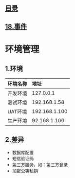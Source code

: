 ## [目录](https://github.com/jhq0113/yafr/blob/master/docs/index.md)

## [18.事件](https://github.com/jhq0113/yafr/blob/master/docs/yaf/18.事件.md)

# 环境管理

## 1.环境

|环境名称|地址|
|:-----|:---|
|开发环境|127.0.0.1|
|测试环境|192.168.1.58|
|UAT环境|192.168.1.100|
|生产环境|92.168.1.100|

## 2.差异
* 数据库配置
* 短信验证码
* 第三方服务，如：第三方登录
* 加密公钥私钥


